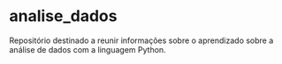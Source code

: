 # analise_dados
Repositório destinado a reunir informações sobre o aprendizado sobre a análise de dados com a linguagem Python.
